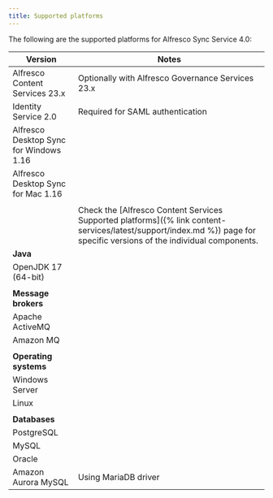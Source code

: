 ```yaml
---
title: Supported platforms
---
```


The following are the supported platforms for Alfresco Sync Service 4.0:

| Version | Notes |
| ------- | ----- |
| Alfresco Content Services 23.x | Optionally with Alfresco Governance Services 23.x |
| Identity Service 2.0 | Required for SAML authentication |
| Alfresco Desktop Sync for Windows 1.16 | |
| Alfresco Desktop Sync for Mac 1.16 | |
| | |
| | Check the [Alfresco Content Services Supported platforms]({% link content-services/latest/support/index.md %}) page for specific versions of the individual components. |
| **Java** | |
| OpenJDK 17 (64-bit) | |
| | |
| **Message brokers** |
| Apache ActiveMQ | |
| Amazon MQ | |
| | |
| **Operating systems** | |
| Windows Server | |
| Linux | |
| | |
| **Databases** |
| PostgreSQL | |
| MySQL | |
| Oracle | |
| Amazon Aurora MySQL | Using MariaDB driver |
